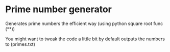 # Prime number generator
Generates prime numbers the efficient way (using python square root func (**))

You might want to tweak the code a little bit
by default outputs the numbers to (primes.txt)
